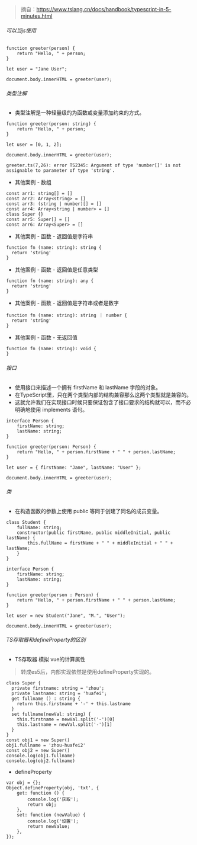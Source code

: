 > 摘自：https://www.tslang.cn/docs/handbook/typescript-in-5-minutes.html

###### 可以当js使用
```
function greeter(person) {
    return "Hello, " + person;
}

let user = "Jane User";

document.body.innerHTML = greeter(user);
```

###### 类型注解
* 类型注解是一种轻量级的为函数或变量添加约束的方式。
```
function greeter(person: string) {
    return "Hello, " + person;
}

let user = [0, 1, 2];

document.body.innerHTML = greeter(user);
```
```
greeter.ts(7,26): error TS2345: Argument of type 'number[]' is not assignable to parameter of type 'string'.
```
* 其他案例 - 数组
```
const arr1: string[] = []
const arr2: Array<string> = []
const arr3: (string | number)[] = []
const arr4: Array<string | number> = []
class Super {}
const arr5: Super[] = []
const arr6: Array<Super> = []
```
* 其他案例 - 函数 - 返回值是字符串
```
function fn (name: string): string {
  return 'string'
}
```
* 其他案例 - 函数 - 返回值是任意类型
```
function fn (name: string): any {
  return 'string'
}
```
* 其他案例 - 函数 - 返回值是字符串或者是数字
```
function fn (name: string): string ｜ number {
  return 'string'
}
```
* 其他案例 - 函数 - 无返回值
```
function fn (name: string): void {
}
```

###### 接口
* 使用接口来描述一个拥有 firstName 和 lastName 字段的对象。
* 在TypeScript里，只在两个类型内部的结构兼容那么这两个类型就是兼容的。
* 这就允许我们在实现接口时候只要保证包含了接口要求的结构就可以，而不必明确地使用 implements 语句。
```
interface Person {
    firstName: string;
    lastName: string;
}

function greeter(person: Person) {
    return "Hello, " + person.firstName + " " + person.lastName;
}

let user = { firstName: "Jane", lastName: "User" };

document.body.innerHTML = greeter(user);
```

###### 类
* 在构造函数的参数上使用 public 等同于创建了同名的成员变量。
```
class Student {
    fullName: string;
    constructor(public firstName, public middleInitial, public lastName) {
        this.fullName = firstName + " " + middleInitial + " " + lastName;
    }
}

interface Person {
    firstName: string;
    lastName: string;
}

function greeter(person : Person) {
    return "Hello, " + person.firstName + " " + person.lastName;
}

let user = new Student("Jane", "M.", "User");

document.body.innerHTML = greeter(user);
```

###### TS存取器和defineProperty的区别
* TS存取器 模拟 vue的计算属性
> 转成es5后，内部实现依然是使用defineProperty实现的。
```
class Super {
  private firstname: string = 'zhou';
  private lastname: string = 'huafei';
  get fullname () : string {
    return this.firstname + '-' + this.lastname
  }
  set fullname(newVal: string) {
    this.firstname = newVal.split('-')[0]
    this.lastname = newVal.split('-')[1]
  }
}
const obj1 = new Super()
obj1.fullname = 'zhou-huafei2'
const obj2 = new Super()
console.log(obj1.fullname)
console.log(obj2.fullname)
```
* defineProperty
```
var obj = {};
Object.defineProperty(obj, 'txt', {
    get: function () {
        console.log('获取');
        return obj;
    },
    set: function (newValue) {
        console.log('设置');
        return newValue;
    },
});
```
